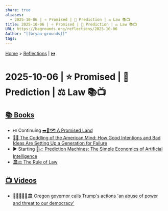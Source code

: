 ```yaml
---
share: true
aliases:
  - 2025-10-06 | ⭐ Promised | 🔮 Prediction | ⚖️ Law 📚📺
title: 2025-10-06 | ⭐ Promised | 🔮 Prediction | ⚖️ Law 📚📺
URL: https://bagrounds.org/reflections/2025-10-06
Author: "[[bryan-grounds]]"
tags:
---
```

[Home](../index.md) > [Reflections](./index.md) | [⏮️](./2025-10-05.md)  
# 2025-10-06 | ⭐ Promised | 🔮 Prediction | ⚖️ Law 📚📺  
## [📚 Books](../books/index.md)  
- ⏯️ Continuing [➡️🌟🗺️ A Promised Land](../books/a-promised-land.md)  
- [🤕👶 The Coddling of the American Mind: How Good Intentions and Bad Ideas Are Setting Up a Generation for Failure](../books/the-coddling-of-the-american-mind-how-good-intentions-and-bad-ideas-are-setting-up-a-generation-for-failure.md)  
- ▶️ Starting [🤖📈 Prediction Machines: The Simple Economics of Artificial Intelligence](../books/prediction-machines-the-simple-economics-of-artificial-intelligence.md)  
- [🏛️⚖️ The Rule of Law](../books/the-rule-of-law.md)  
  
## [📺 Videos](../videos/index.md)  
- [👩‍⚖️🛑🇺🇸🏛️ Oregon governor calls Trump's actions 'an abuse of power and threat to our democracy'](../videos/oregon-governor-calls-trumps-actions-an-abuse-of-power-and-threat-to-our-democracy.md)